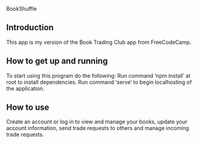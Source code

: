 BookShuffle


Introduction
------------------
This app is my version of the Book Trading Club app from FreeCodeCamp. 
 
How to get up and running
-----------------
To start using this program do the following:
Run command ‘npm install’ at root to install dependencies.
Run command ‘serve’ to begin localhosting of the application.
 
How to use
----------------
Create an account or log in to view and manage your books, update your account information, send trade requests to others and manage incoming trade requests.